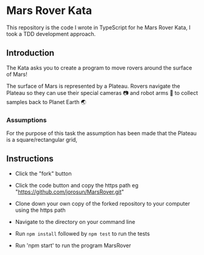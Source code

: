 # Mars Rover Kata

This repository is the code I wrote in TypeScript for he Mars Rover Kata, I took a TDD development approach.

## Introduction
The Kata asks you to create a program to move rovers around the surface of Mars!

The surface of Mars is represented by a Plateau.
Rovers navigate the Plateau so they can use their special cameras 📷 and robot arms
🦾 to collect samples back to Planet Earth 🌏

### Assumptions 
 For the purpose of this task the assumption has been made that the Plateau is a square/rectangular grid,

## Instructions

- Click the "fork" button

- Click the code button and copy the https path eg "https://github.com/jorosun/MarsRover.git"

- Clone down your own copy of the forked repository to your computer using the https path

- Navigate to the directory on your command line

- Run `npm install` followed by `npm test` to run the tests

- Run 'npm start' to run the program MarsRover
